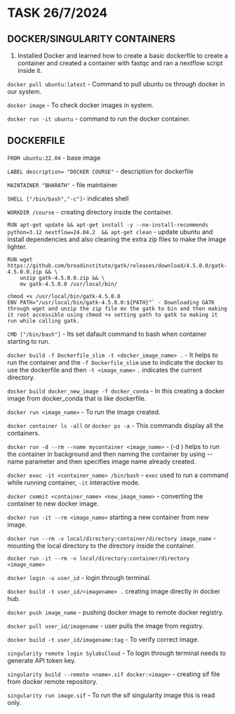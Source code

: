 # TASK                 26/7/2024    

## DOCKER/SINGULARITY CONTAINERS

1. Installed Docker and learned how to create a basic dockerfile to create a container and created a container with fastqc and ran a nextflow script inside it.


`docker pull ubuntu:latest` - Command to pull ubuntu os through docker in our system.

`docker image` - To check docker images in system.

`docker run -it ubuntu` - command to run the docker container.

## DOCKERFILE

`FROM ubuntu:22.04` - base image 

`LABEL description= "DOCKER COURSE"` - description for dockerfile

`MAINTAINER "BHARATH"` - file maintainer

`SHELL ["/bin/bash","-c"]`- indicates shell

`WORKDIR /course` - creating directory inside the container.

`RUN apt-get update && apt-get install -y --no-install-recommends python=3.12 nextflow=24.04.2  && apt-get clean` - update ubuntu and install dependencies and also cleaning the extra zip files to make the image lighter.
```
RUN wget https://github.com/broadinstitute/gatk/releases/download/4.5.0.0/gatk-4.5.0.0.zip && \
    unzip gatk-4.5.0.0.zip && \
    mv gatk-4.5.0.0 /usr/local/bin/

chmod +x /usr/local/bin/gatk-4.5.0.0
ENV PATH="/usr/local/bin/gatk-4.5.0.0:${PATH}"` - Downloading GATK through wget and unzip the zip file mv the gatk to bin and then making it root accessible using chmod +x setting path to gatk to making it run while calling gatk.
```

`CMD ["/bin/bash"]` - Its set dafault command to bash when container starting to run.

`docker build -f Dockerfile_slim -t <docker_image_name> .` - It helps to run the container and the `-f Dockerfile_slim` use to indicate the docker to use the dockerfile and then `-t <image_name>` `.` indicates the current directory.

`docker build docker_new_image -f docker_conda` - In this creating a docker image from docker_conda that is like dockerfile.

`docker run <image_name>` - To run the image created.

`docker container ls -all` or `docker ps -a` - This commands display all the containers.

`docker run -d --rm --name mycontainer <image_name>` - (-d ) helps to run the container in background and then naming the container by using --name parameter and then specifies image name already created.

`docker exec -it <container_name> /bin/bash` - `exec` used to run a command while running container, `-it` interactive mode.

`docker commit <container_name> <new_image_name>` - converting the container to new docker image.

`docker run -it --rm <image_name>` starting a new container from new image.

`docker run --rm -v local/directory:container/directory image_name` - mounting the local directory to the directory inside the container.

`docker run -it --rm -v local/directory:container/directory <image_name>`

`docker login -u user_id` - login through terminal.

`docker build -t user_id/<imagename> .` creating image directly in docker hub.

`docker push image_name` - pushing docker image to remote docker registry.

`docker pull user_id/imagename` - user pulls the image from registry.

`docker build -t user_id/imagename:tag` - To verify correct image.

`singularity remote login SylabsCloud` - To login through terminal needs to generate API token key.

`singularity build --remote <name>.sif docker:<image>` - creating sif file from docker remote repository.

`singularity run image.sif` - To run the sif singularity image this is read only.
 

 
